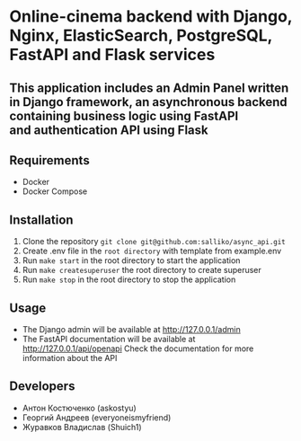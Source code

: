 Online-cinema backend with Django, Nginx, ElasticSearch, PostgreSQL, FastAPI and Flask services
================================================================================================
This application includes an Admin Panel written in Django framework, an asynchronous backend containing business logic using FastAPI  
and authentication API using Flask
----------------------------------------------------------------------------------------------------------------------------------------

## Requirements
- Docker
- Docker Compose

## Installation
1. Clone the repository `git clone git@github.com:salliko/async_api.git`
2. Create .env file in the `root directory` with template from example.env
3. Run `make start` in the root directory to start the application
4. Run `make createsuperuser` the root directory to create superuser
5. Run `make stop` in the root directory to stop the application

## Usage
- The Django admin will be available at http://127.0.0.1/admin
- The FastAPI documentation will be available at http://127.0.0.1/api/openapi Check the documentation for more information about the API

## Developers
- Антон Костюченко (askostyu)
- Георгий Андреев (everyoneismyfriend)
- Журавков Владислав (Shuich1)
